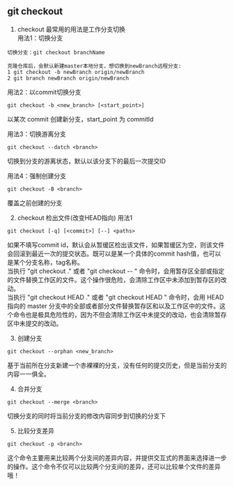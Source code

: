## git checkout
1. checkout 最常用的用法是工作分支切换  
用法1：切换分支
```
切换分支：git checkout branchName

克隆仓库后，会默认新建master本地分支，想切换到newBranch远程分支:
1 git checkout -b newBranch origin/newBranch
2 git branch newBranch origin/newBranch
```
用法2：以commit切换分支
```
git checkout -b <new_branch> [<start_point>]
```
以某次 commit 创建新分支，start_point 为 commitId

用法3：切换游离分支
```
git checkout --datch <branch>
```
切换到分支的游离状态，默认以该分支下的最后一次提交ID

用法4：强制创建分支
```
git checkout -B <branch>
```
覆盖之前创建的分支

2. checkout 检出文件(改变HEAD指向)
用法1
```
git checkout [-q] [<commit>] [--] <paths>
```
如果不填写commit id，默认会从暂缓区检出该文件，如果暂缓区为空，则该文件会回滚到最近一次的提交状态。<commit>既可以是某一个具体的commit hash值，也可以是某个分支名称，tag名称。   
当执行 "git checkout ." 或者 "git checkout -- <file>" 命令时，会用暂存区全部或指定的文件替换工作区的文件。这个操作很危险，会清除工作区中未添加到暂存区的改动。   
当执行 "git checkout HEAD ." 或者 "git checkout HEAD <file>" 命令时，会用 HEAD 指向的 master 分支中的全部或者部分文件替换暂存区和以及工作区中的文件。这个命令也是极具危险性的，因为不但会清除工作区中未提交的改动，也会清除暂存区中未提交的改动。

3. 创建分支
```
git checkout --orphan <new_branch>
```
基于当前所在分支新建一个赤裸裸的分支，没有任何的提交历史，但是当前分支的内容一一俱全。

4. 合并分支
```
git checkout --merge <branch>
```
切换分支的同时将当前分支的修改内容同步到切换的分支下

5. 比较分支差异
```
git checkout -p <branch>
```
这个命令主要用来比较两个分支间的差异内容，并提供交互式的界面来选择进一步的操作。这个命令不仅可以比较两个分支间的差异，还可以比较单个文件的差异哦！